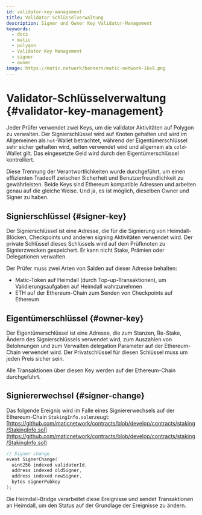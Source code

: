 ```yaml
---
id: validator-key-management
title: Validator-Schlüsselverwaltung
description: Signer und Owner Key Validator-Management
keywords:
  - docs
  - matic
  - polygon
  - Validator Key Management
  - signer
  - owner
image: https://matic.network/banners/matic-network-16x9.png
---
```


# Validator-Schlüsselverwaltung {#validator-key-management}

Jeder Prüfer verwendet zwei Keys, um die validator Aktivitäten auf Polygon zu verwalten. Der Signierschlüssel wird auf Knoten gehalten und wird im Allgemeinen als `hot`-Wallet betrachtet, während der Eigentümerschlüssel sehr sicher gehalten wird, selten verwendet wird und allgemein als `cold`-Wallet gilt. Das eingesetzte Geld wird durch den Eigentümerschlüssel kontrolliert.

Diese Trennung der Verantwortlichkeiten wurde durchgeführt, um einen effizienten Tradeoff zwischen Sicherheit und Benutzerfreundlichkeit zu gewährleisten. Beide Keys sind Ethereum kompatible Adressen und arbeiten genau auf die gleiche Weise. Und ja, es ist möglich, dieselben Owner und Signer zu haben.

## Signierschlüssel {#signer-key}

Der Signierschlüssel ist eine Adresse, die für die Signierung von Heimdall-Blöcken, Checkpoints und anderen signing Aktivitäten verwendet wird. Der private Schlüssel dieses Schlüssels wird auf dem Prüfknoten zu Signierzwecken gespeichert. Er kann nicht Stake, Prämien oder Delegationen verwalten.

Der Prüfer muss zwei Arten von Salden auf dieser Adresse behalten:

- Matic-Token auf Heimdall (durch Top-up-Transaktionen), um Validierungsaufgaben auf Heimdall wahrzunehmen
- ETH auf der Ethereum-Chain zum Senden von Checkpoints auf Ethereum

## Eigentümerschlüssel {#owner-key}

Der Eigentümerschlüssel ist eine Adresse, die zum Stanzen, Re-Stake, Ändern des Signierschlüssels verwendet wird, zum Auszahlen von Belohnungen und zum Verwalten delegation Parameter auf der Ethereum-Chain verwendet wird. Der Privatschlüssel für diesen Schlüssel muss um jeden Preis sicher sein.

Alle Transaktionen über diesen Key werden auf der Ethereum-Chain durchgeführt.

## Signiererwechsel {#signer-change}

Das folgende Ereignis wird im Falle eines Signiererwechsels auf der Ethereum-Chain `StakingInfo.sol`erzeugt: [https://github.com/maticnetwork/contracts/blob/develop/contracts/staking/StakingInfo.sol](https://github.com/maticnetwork/contracts/blob/develop/contracts/staking/StakingInfo.sol)

```go
// Signer change
event SignerChange(
  uint256 indexed validatorId,
  address indexed oldSigner,
  address indexed newSigner,
  bytes signerPubkey
);
```

Die Heimdall-Bridge verarbeitet diese Ereignisse und sendet Transaktionen an Heimdall, um den Status auf der Grundlage der Ereignisse zu ändern.